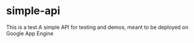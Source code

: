 # simple-api
This is a test
A simple API for testing and demos, meant to be deployed on Google App Engine
